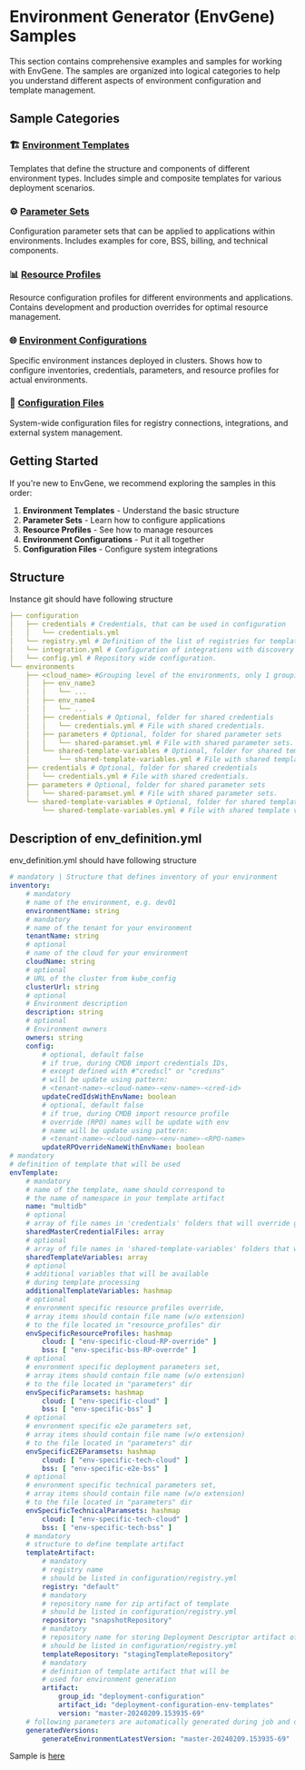 # Environment Generator (EnvGene) Samples

This section contains comprehensive examples and samples for working with EnvGene. The samples are organized into logical categories to help you understand different aspects of environment configuration and template management.

## Sample Categories

### 🏗️ [Environment Templates](environment-templates.md)
Templates that define the structure and components of different environment types. Includes simple and composite templates for various deployment scenarios.

### ⚙️ [Parameter Sets](parameter-sets.md)  
Configuration parameter sets that can be applied to applications within environments. Includes examples for core, BSS, billing, and technical components.

### 📊 [Resource Profiles](resource-profiles.md)
Resource configuration profiles for different environments and applications. Contains development and production overrides for optimal resource management.

### 🌐 [Environment Configurations](environment-configurations.md)
Specific environment instances deployed in clusters. Shows how to configure inventories, credentials, parameters, and resource profiles for actual environments.

### 🔧 [Configuration Files](configuration-files.md)
System-wide configuration files for registry connections, integrations, and external system management.

## Getting Started

If you're new to EnvGene, we recommend exploring the samples in this order:

1. **Environment Templates** - Understand the basic structure
2. **Parameter Sets** - Learn how to configure applications  
3. **Resource Profiles** - See how to manage resources
4. **Environment Configurations** - Put it all together
5. **Configuration Files** - Configure system integrations

## Structure

Instance git should have following structure

```yaml
├── configuration
│   ├── credentials # Credentials, that can be used in configuration
│   │   └── credentials.yml
│   └── registry.yml # Definition of the list of registries for templates
│   └── integration.yml # Configuration of integrations with discovery repository. Also here a token is set for committing to itself (to the instance repository) 
│   └── config.yml # Repository wide configuration.
└── environments
    ├── <cloud_name> #Grouping level of the environments, only 1 grouping level is supported
    │   ├── env_name3
    │   │   └── ...
    │   ├── env_name4
    │   │   └── ...
    │   ├── credentials # Optional, folder for shared credentials
    │   │   └── credentials.yml # File with shared credentials.
    │   ├── parameters # Optional, folder for shared parameter sets
    │   │   └── shared-paramset.yml # File with shared parameter sets.
    │   └── shared-template-variables # Optional, folder for shared template variables file
    │       └── shared-template-variables.yml # File with shared template variables, key: value
    ├── credentials # Optional, folder for shared credentials
    │   └── credentials.yml # File with shared credentials.
    ├── parameters # Optional, folder for shared parameter sets
    │   └── shared-paramset.yml # File with shared parameter sets.
    └── shared-template-variables # Optional, folder for shared template variables file
        └── shared-template-variables.yml # File with shared template variables, key: value
```

## Description of env_definition.yml

env_definition.yml should have following structure

```yaml
# mandatory | Structure that defines inventory of your environment
inventory:                    
    # mandatory 
    # name of the environment, e.g. dev01
    environmentName: string
    # mandatory 
    # name of the tenant for your environment
    tenantName: string
    # optional
    # name of the cloud for your environment
    cloudName: string
    # optional 
    # URL of the cluster from kube_config
    clusterUrl: string         
    # optional 
    # Environment description
    description: string        
    # optional
    # Environment owners
    owners: string                   
    config:
        # optional, default false
        # if true, during CMDB import credentials IDs, 
        # except defined with #"credscl" or "credsns" 
        # will be update using pattern:
        # <tenant-name>-<cloud-name>-<env-name>-<cred-id>
        updateCredIdsWithEnvName: boolean
        # optional, default false
        # if true, during CMDB import resource profile
        # override (RPO) names will be update with env 
        # name will be update using pattern:
        # <tenant-name>-<cloud-name>-<env-name>-<RPO-name>
        updateRPOverrideNameWithEnvName: boolean
# mandatory
# definition of template that will be used
envTemplate:
    # mandatory
    # name of the template, name should correspond to 
    # the name of namespace in your template artifact
    name: "multidb"
    # optional
    # array of file names in 'credentials' folders that will override generated and defined for instance credentials
    sharedMasterCredentialFiles: array
    # optional
    # array of file names in 'shared-template-variables' folders that will be merged with additionalTemplateVariables
    sharedTemplateVariables: array
    # optional
    # additional variables that will be available
    # during template processing
    additionalTemplateVariables: hashmap
    # optional
    # envronment specific resource profiles override, 
    # array items should contain file name (w/o extension)
    # to the file located in "resource_profiles" dir
    envSpecificResourceProfiles: hashmap
        cloud: [ "env-specific-cloud-RP-override" ]
        bss: [ "env-specific-bss-RP-overrde" ]
    # optional
    # envronment specific deployment parameters set, 
    # array items should contain file name (w/o extension)
    # to the file located in "parameters" dir
    envSpecificParamsets: hashmap
        cloud: [ "env-specific-cloud" ]
        bss: [ "env-specific-bss" ]
    # optional
    # envronment specific e2e parameters set, 
    # array items should contain file name (w/o extension)
    # to the file located in "parameters" dir
    envSpecificE2EParamsets: hashmap
        cloud: [ "env-specific-tech-cloud" ]
        bss: [ "env-specific-e2e-bss" ]
    # optional
    # envronment specific technical parameters set, 
    # array items should contain file name (w/o extension)
    # to the file located in "parameters" dir
    envSpecificTechnicalParamsets: hashmap
        cloud: [ "env-specific-tech-cloud" ]
        bss: [ "env-specific-tech-bss" ]
    # mandatory
    # structure to define template artifact
    templateArtifact:
        # mandatory
        # registry name
        # should be listed in configuration/registry.yml
        registry: "default"
        # mandatory
        # repository name for zip artifact of template
        # should be listed in configuration/registry.yml
        repository: "snapshotRepository"
        # mandatory
        # repository name for storing Deployment Descriptor artifact of template
        # should be listed in configuration/registry.yml
        templateRepository: "stagingTemplateRepository"
        # mandatory
        # definition of template artifact that will be 
        # used for environment generation
        artifact:
            group_id: "deployment-configuration"
            artifact_id: "deployment-configuration-env-templates"
            version: "master-20240209.153935-69"
    # following parameters are automatically generated during job and display that version of Deployment Descriptor artifact of template was used for last environment generation
    generatedVersions:
        generateEnvironmentLatestVersion: "master-20240209.153935-69"
```

Sample is [here](/docs/samples/environments/cluster-01/env-01/Inventory/env_definition.yml)
